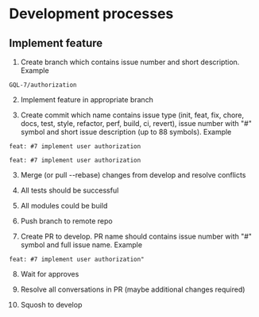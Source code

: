 # Development processes

## Implement feature

1. Create branch which contains issue number and short description. Example

`GQL-7/authorization`

2. Implement feature in appropriate branch

3. Create commit which name contains issue type (init, feat, fix, chore, docs, test, style, refactor, perf, build, ci, revert), issue number with "#" symbol and short issue description (up to 88 symbols). Example

`feat: #7 implement user authorization`

`feat: #7 implement user authorization`

3. Merge (or pull --rebase) changes from develop and resolve conflicts

4. All tests should be successful

5. All modules could be build

6. Push branch to remote repo

7. Create PR to develop. PR name should contains issue number with "#" symbol and full issue name. Example

`feat: #7 implement user authorization"`

8. Wait for approves

9. Resolve all conversations in PR (maybe additional changes required)

10. Squosh to develop
